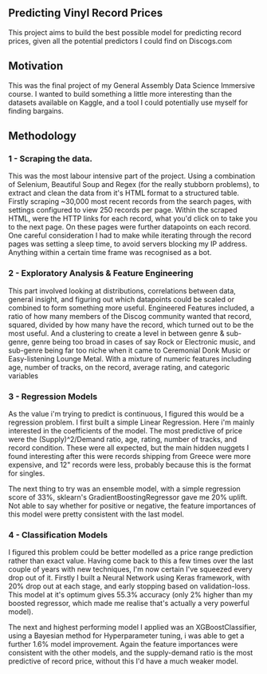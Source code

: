 ## Predicting Vinyl Record Prices

This project aims to build the best possible model for predicting record prices, given all the potential predictors I could find on Discogs.com

## Motivation

This was the final project of my General Assembly Data Science Immersive course. I wanted to build something a little more interesting than the datasets available on Kaggle, and a tool I could potentially use myself for finding bargains.

## Methodology

### 1 - Scraping the data.
This was the most labour intensive part of the project. Using a combination of Selenium, Beautiful Soup and Regex (for the really stubborn problems), to extract and clean the data from it's HTML format to a structured table. Firstly scraping ~30,000 most recent records from the search pages, with settings configured to view 250 records per page. Within the scraped HTML, were the HTTP links for each record, what you'd click on to take you to the next page. On these pages were further datapoints on each record. One careful consideration I had to make while iterating through the record pages was setting a sleep time, to avoid servers blocking my IP address. Anything within a certain time frame was recognised as a bot. 
  
### 2 - Exploratory Analysis & Feature Engineering
This part involved looking at distributions, correlations between data, general insight, and figuring out which datapoints could be scaled or combined to form something more useful. Engineered Features included, a ratio of how many members of the Discog community wanted that record, squared, divided by how many have the record, which turned out to be the most useful. And a clustering to create a level in between genre & sub-genre, genre being too broad in cases of say Rock or Electronic music, and sub-genre being far too niche when it came to Ceremonial Donk Music or Easy-listening Lounge Metal. With a mixture of numeric features including age, number of tracks, on the record, average rating, and categoric variables

### 3 - Regression Models
As the value i'm trying to predict is continuous, I figured this would be a regression problem. I first built a simple Linear Regression. Here i'm mainly interested in the coefficients of the model. The most predictive of price were the (Supply)^2/Demand ratio, age, rating, number of tracks, and record condition. These were all expected, but the main hidden nuggets I found interesting after this were records shipping from Greece were more expensive, and 12" records were less, probably because this is the format for singles.

The next thing to try was an ensemble model, with a simple regression score of 33%, sklearn's GradientBoostingRegressor gave me 20% uplift. Not able to say whether for positive or negative, the feature importances of this model were pretty consistent with the last model.

### 4 - Classification Models
I figured this problem could be better modelled as a price range prediction rather than exact value. Having come back to this a few times over the last couple of years with new techniques, I'm now certain I've squeezed every drop out of it. Firstly I built a Neural Network using Keras framework, with 20% drop out at each stage, and early stopping based on validation-loss. This model at it's optimum gives 55.3% accuracy (only 2% higher than my boosted regressor, which made me realise that's actually a very powerful model). 

The next and highest performing model I applied was an XGBoostClassifier, using a Bayesian method for Hyperparameter tuning, i was able to get a further 1.6% model improvement. Again the feature importances were consistent with the other models, and the supply-demand ratio is the most predictive of record price, without this I'd have a much weaker model.



